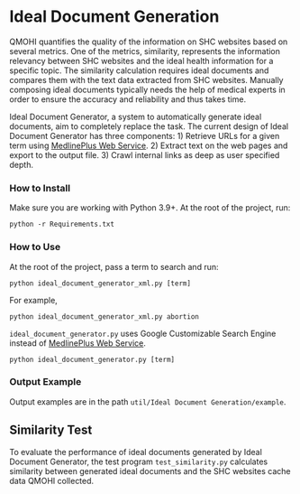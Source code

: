 # Ideal Document Generation

QMOHI quantifies the quality of the information on SHC websites based on several metrics. One of the metrics, similarity, represents the information relevancy between SHC websites and the ideal health information for a specific topic. The similarity calculation requires ideal documents and compares them with the text data extracted from SHC websites. Manually composing ideal documents typically needs the help of medical experts in order to ensure the accuracy and reliability and thus takes time. 

Ideal Document Generator, a system to automatically generate ideal documents, aim to completely replace the task. The current design of Ideal Document Generator has three components: 1) Retrieve URLs for a given term using [MedlinePlus Web Service](https://medlineplus.gov/about/developers/webservices/). 2) Extract text on the web pages and export to the output file. 3) Crawl internal links as deep as user specified depth. 


### How to Install

Make sure you are working with Python 3.9+. At the root of the project, run:

```
python -r Requirements.txt
```

### How to Use

At the root of the project, pass a term to search and run: 

```
python ideal_document_generator_xml.py [term]
```

For example, 

```
python ideal_document_generator_xml.py abortion
```

`ideal_document_generator.py` uses Google Customizable Search Engine instead of [MedlinePlus Web Service](https://medlineplus.gov/about/developers/webservices/).

```
python ideal_document_generator.py [term]
```


### Output Example

Output examples are in the path `util/Ideal Document Generation/example`.



## Similarity Test

To evaluate the performance of ideal documents generated by Ideal Document Generator, the test program `test_similarity.py` calculates similarity between generated ideal documents and the SHC websites cache data QMOHI collected. 